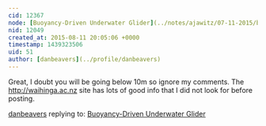 ```yaml
---
cid: 12367
node: [Buoyancy-Driven Underwater Glider](../notes/ajawitz/07-11-2015/buoyancy-driven-underwater-glider)
nid: 12049
created_at: 2015-08-11 20:05:06 +0000
timestamp: 1439323506
uid: 51
author: [danbeavers](../profile/danbeavers)
---
```


Great, I doubt you will be going below 10m so ignore my comments.  The http://waihinga.ac.nz site has lots of good info that I did not look for before posting.

[danbeavers](../profile/danbeavers) replying to: [Buoyancy-Driven Underwater Glider](../notes/ajawitz/07-11-2015/buoyancy-driven-underwater-glider)

